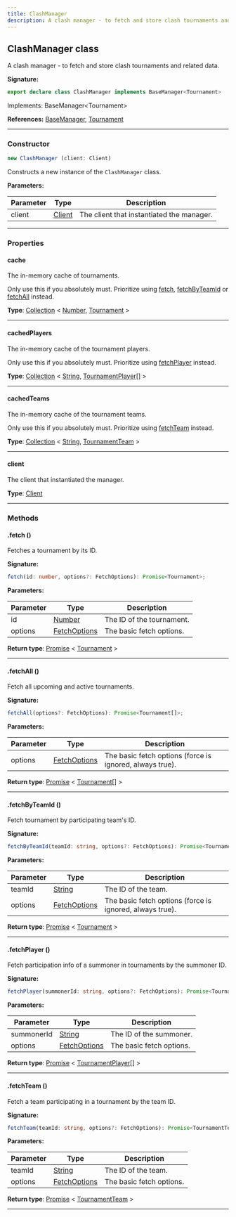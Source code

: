 ```yaml
---
title: ClashManager
description: A clash manager - to fetch and store clash tournaments and related data.
---
```


## ClashManager class

A clash manager - to fetch and store clash tournaments and related data.

**Signature:**

```ts
export declare class ClashManager implements BaseManager<Tournament> 
```

Implements: BaseManager&lt;Tournament&gt;

**References:** [BaseManager](/api/BaseManager.md), [Tournament](/api/Tournament.md)

---

### Constructor

```ts
new ClashManager (client: Client)
```

Constructs a new instance of the `ClashManager` class.

**Parameters:**

| Parameter | Type | Description |
| --------- | ---- | ----------- |
| client | [Client](/api/Client.md) | The client that instantiated the manager. |
---

### Properties

#### cache

The in-memory cache of tournaments.


Only use this if you absolutely must. Prioritize using [fetch](/api/ClashManager.md#fetch), [fetchByTeamId](/api/ClashManager.md#fetchByTeamId) or [fetchAll](/api/ClashManager.md#fetchAll) instead.



**Type**: [Collection](https://discord.js.org/#/docs/collection/stable/class/Collection) \< [Number](https://developer.mozilla.org/en-US/docs/Web/JavaScript/Reference/Global_Objects/Number), [Tournament](/api/Tournament.md) \>

---

#### cachedPlayers

The in-memory cache of the tournament players.


Only use this if you absolutely must. Prioritize using [fetchPlayer](/api/ClashManager.md#fetchPlayer) instead.



**Type**: [Collection](https://discord.js.org/#/docs/collection/stable/class/Collection) \< [String](https://developer.mozilla.org/en-US/docs/Web/JavaScript/Reference/Global_Objects/String), [TournamentPlayer](/api/TournamentPlayer.md)[] \>

---

#### cachedTeams

The in-memory cache of the tournament teams.


Only use this if you absolutely must. Prioritize using [fetchTeam](/api/ClashManager.md#fetchTeam) instead.



**Type**: [Collection](https://discord.js.org/#/docs/collection/stable/class/Collection) \< [String](https://developer.mozilla.org/en-US/docs/Web/JavaScript/Reference/Global_Objects/String), [TournamentTeam](/api/TournamentTeam.md) \>

---

#### client

The client that instantiated the manager.



**Type**: [Client](/api/Client.md)

---

### Methods

#### .fetch ()

Fetches a tournament by its ID.




**Signature:**

```ts
fetch(id: number, options?: FetchOptions): Promise<Tournament>;
```

**Parameters:**

| Parameter | Type | Description |
| --------- | ---- | ----------- |
| id | [Number](https://developer.mozilla.org/en-US/docs/Web/JavaScript/Reference/Global_Objects/Number) | The ID of the tournament. |
| options | [FetchOptions](/api/FetchOptions.md) | The basic fetch options. |

**Return type**: [Promise](https://developer.mozilla.org/en-US/docs/Web/JavaScript/Reference/Global_Objects/Promise) \< [Tournament](/api/Tournament.md) \>

---

#### .fetchAll ()

Fetch all upcoming and active tournaments.




**Signature:**

```ts
fetchAll(options?: FetchOptions): Promise<Tournament[]>;
```

**Parameters:**

| Parameter | Type | Description |
| --------- | ---- | ----------- |
| options | [FetchOptions](/api/FetchOptions.md) | The basic fetch options (force is ignored, always true). |

**Return type**: [Promise](https://developer.mozilla.org/en-US/docs/Web/JavaScript/Reference/Global_Objects/Promise) \< [Tournament](/api/Tournament.md)[] \>

---

#### .fetchByTeamId ()

Fetch tournament by participating team's ID.




**Signature:**

```ts
fetchByTeamId(teamId: string, options?: FetchOptions): Promise<Tournament>;
```

**Parameters:**

| Parameter | Type | Description |
| --------- | ---- | ----------- |
| teamId | [String](https://developer.mozilla.org/en-US/docs/Web/JavaScript/Reference/Global_Objects/String) | The ID of the team. |
| options | [FetchOptions](/api/FetchOptions.md) | The basic fetch options (force is ignored, always true). |

**Return type**: [Promise](https://developer.mozilla.org/en-US/docs/Web/JavaScript/Reference/Global_Objects/Promise) \< [Tournament](/api/Tournament.md) \>

---

#### .fetchPlayer ()

Fetch participation info of a summoner in tournaments by the summoner ID.




**Signature:**

```ts
fetchPlayer(summonerId: string, options?: FetchOptions): Promise<TournamentPlayer[]>;
```

**Parameters:**

| Parameter | Type | Description |
| --------- | ---- | ----------- |
| summonerId | [String](https://developer.mozilla.org/en-US/docs/Web/JavaScript/Reference/Global_Objects/String) | The ID of the summoner. |
| options | [FetchOptions](/api/FetchOptions.md) | The basic fetch options. |

**Return type**: [Promise](https://developer.mozilla.org/en-US/docs/Web/JavaScript/Reference/Global_Objects/Promise) \< [TournamentPlayer](/api/TournamentPlayer.md)[] \>

---

#### .fetchTeam ()

Fetch a team participating in a tournament by the team ID.




**Signature:**

```ts
fetchTeam(teamId: string, options?: FetchOptions): Promise<TournamentTeam>;
```

**Parameters:**

| Parameter | Type | Description |
| --------- | ---- | ----------- |
| teamId | [String](https://developer.mozilla.org/en-US/docs/Web/JavaScript/Reference/Global_Objects/String) | The ID of the team. |
| options | [FetchOptions](/api/FetchOptions.md) | The basic fetch options. |

**Return type**: [Promise](https://developer.mozilla.org/en-US/docs/Web/JavaScript/Reference/Global_Objects/Promise) \< [TournamentTeam](/api/TournamentTeam.md) \>

---

